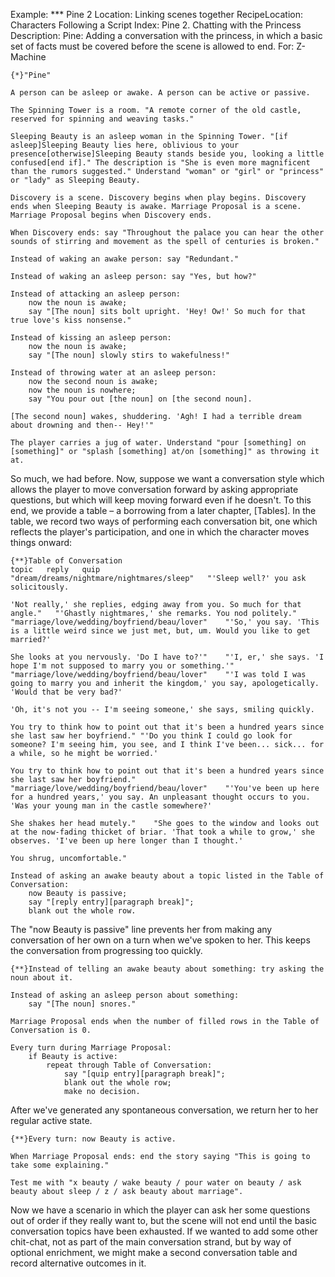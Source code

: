 Example: *** Pine 2
Location: Linking scenes together
RecipeLocation: Characters Following a Script
Index: Pine 2. Chatting with the Princess
Description: Pine: Adding a conversation with the princess, in which a basic set of facts must be covered before the scene is allowed to end.
For: Z-Machine

  

``` inform7
{*}"Pine"

A person can be asleep or awake. A person can be active or passive.

The Spinning Tower is a room. "A remote corner of the old castle, reserved for spinning and weaving tasks."

Sleeping Beauty is an asleep woman in the Spinning Tower. "[if asleep]Sleeping Beauty lies here, oblivious to your presence[otherwise]Sleeping Beauty stands beside you, looking a little confused[end if]." The description is "She is even more magnificent than the rumors suggested." Understand "woman" or "girl" or "princess" or "lady" as Sleeping Beauty.

Discovery is a scene. Discovery begins when play begins. Discovery ends when Sleeping Beauty is awake. Marriage Proposal is a scene. Marriage Proposal begins when Discovery ends.

When Discovery ends: say "Throughout the palace you can hear the other sounds of stirring and movement as the spell of centuries is broken."

Instead of waking an awake person: say "Redundant."

Instead of waking an asleep person: say "Yes, but how?"

Instead of attacking an asleep person:
	now the noun is awake;
	say "[The noun] sits bolt upright. 'Hey! Ow!' So much for that true love's kiss nonsense."

Instead of kissing an asleep person:
	now the noun is awake;
	say "[The noun] slowly stirs to wakefulness!"

Instead of throwing water at an asleep person:
	now the second noun is awake;
	now the noun is nowhere;
	say "You pour out [the noun] on [the second noun].

[The second noun] wakes, shuddering. 'Agh! I had a terrible dream about drowning and then-- Hey!'"

The player carries a jug of water. Understand "pour [something] on [something]" or "splash [something] at/on [something]" as throwing it at.
```

  
So much, we had before. Now, suppose we want a conversation style which allows the player to move conversation forward by asking appropriate questions, but which will keep moving forward even if he doesn't. To this end, we provide a table – a borrowing from a later chapter, [Tables]. In the table, we record two ways of performing each conversation bit, one which reflects the player's participation, and one in which the character moves things onward:

  

``` inform7
{**}Table of Conversation
topic	reply	quip
"dream/dreams/nightmare/nightmares/sleep"	"'Sleep well?' you ask solicitously.

'Not really,' she replies, edging away from you. So much for that angle."	"'Ghastly nightmares,' she remarks. You nod politely."
"marriage/love/wedding/boyfriend/beau/lover"	"'So,' you say. 'This is a little weird since we just met, but, um. Would you like to get married?'

She looks at you nervously. 'Do I have to?'"	"'I, er,' she says. 'I hope I'm not supposed to marry you or something.'"
"marriage/love/wedding/boyfriend/beau/lover"	"'I was told I was going to marry you and inherit the kingdom,' you say, apologetically. 'Would that be very bad?'

'Oh, it's not you -- I'm seeing someone,' she says, smiling quickly.

You try to think how to point out that it's been a hundred years since she last saw her boyfriend."	"'Do you think I could go look for someone? I'm seeing him, you see, and I think I've been... sick... for a while, so he might be worried.'

You try to think how to point out that it's been a hundred years since she last saw her boyfriend."
"marriage/love/wedding/boyfriend/beau/lover"	"'You've been up here for a hundred years,' you say. An unpleasant thought occurs to you. 'Was your young man in the castle somewhere?'

She shakes her head mutely."	"She goes to the window and looks out at the now-fading thicket of briar. 'That took a while to grow,' she observes. 'I've been up here longer than I thought.'

You shrug, uncomfortable."

Instead of asking an awake beauty about a topic listed in the Table of Conversation:
	now Beauty is passive;
	say "[reply entry][paragraph break]";
	blank out the whole row.
```

  
The "now Beauty is passive" line prevents her from making any conversation of her own on a turn when we've spoken to her. This keeps the conversation from progressing too quickly.

  

``` inform7
{**}Instead of telling an awake beauty about something: try asking the noun about it.

Instead of asking an asleep person about something:
	say "[The noun] snores."

Marriage Proposal ends when the number of filled rows in the Table of Conversation is 0.

Every turn during Marriage Proposal:
	if Beauty is active:
		repeat through Table of Conversation:
			say "[quip entry][paragraph break]";
			blank out the whole row;
			make no decision.
```

  
After we've generated any spontaneous conversation, we return her to her regular active state.

  

``` inform7
{**}Every turn: now Beauty is active.

When Marriage Proposal ends: end the story saying "This is going to take some explaining."

Test me with "x beauty / wake beauty / pour water on beauty / ask beauty about sleep / z / ask beauty about marriage".
```

  
Now we have a scenario in which the player can ask her some questions out of order if they really want to, but the scene will not end until the basic conversation topics have been exhausted. If we wanted to add some other chit-chat, not as part of the main conversation strand, but by way of optional enrichment, we might make a second conversation table and record alternative outcomes in it.

